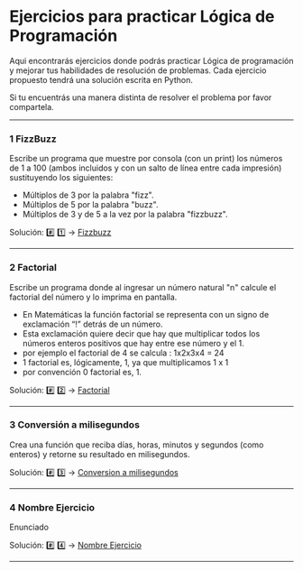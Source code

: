 # Ejercicios para practicar Lógica de Programación

Aqui encontrarás ejercicios donde podrás practicar Lógica de programación y mejorar tus habilidades de resolución de problemas.
Cada ejercicio propuesto tendrá una solución escrita en Python. 

Si tu encuentrás una manera distinta de resolver el problema por favor compartela.

---

### 1 FizzBuzz

  Escribe un programa que muestre por consola (con un print) los números de 1 a 100 
  (ambos incluidos y con un salto de línea entre cada impresión) sustituyendo los siguientes:
  - Múltiplos de 3 por la palabra "fizz".
  - Múltiplos de 5 por la palabra "buzz".
  - Múltiplos de 3 y de 5 a la vez por la palabra "fizzbuzz".
  
  Solución: :hash: :one:  -> [Fizzbuzz](./1-Fizzbuzz.py)

---

### 2 Factorial

  Escribe un programa donde al ingresar un número natural "n" calcule el factorial del número y lo imprima en pantalla.
  - En Matemáticas la función factorial se representa con un signo de exclamación “!” detrás de un número. 
  - Esta exclamación quiere decir que hay que multiplicar todos los números enteros positivos que hay entre ese número y el 1.
  - por ejemplo el factorial de 4 se calcula : 1x2x3x4 = 24
  - 1 factorial es, lógicamente, 1, ya que multiplicamos 1 x 1
  - por convención 0 factorial es, 1.

  Solución: :hash: :two:  -> [Factorial](./2-Factorial.py)

  ---

### 3 Conversión a milisegundos

  Crea una función que reciba días, horas, minutos y segundos (como enteros) y retorne su resultado en milisegundos.

  Solución: :hash: :three:  -> [Conversion a milisegundos](./3-Conversion_Milisegundos.py)

  ---

### 4 Nombre Ejercicio  
  
  Enunciado

  Solución: :hash: :four:  -> [Nombre Ejercicio](./4-Factorial.py)

  ---